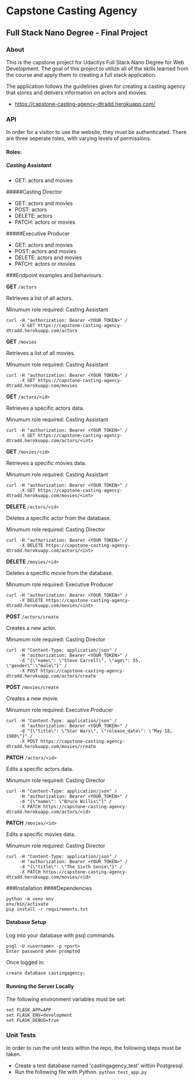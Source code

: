 # Capstone Casting Agency
## Full Stack Nano Degree - Final Project

### About
This is the capstone project for Udacitys Full Stack Nano Degree for Web Development. The goal of this project to
utilize all of the skills learned from the course and apply them to creating a full stack application.

The application follows the guidelines given for creating a casting agency that stores and delivers information on 
actors and movies.
* https://capstone-casting-agency-dtradd.herokuapp.com/

### API
In order for a visitor to use the website, they must be authenticated. There are three seperate roles, with varying 
levels of permissions.

#### Roles:
##### Casting Assistant
* GET: actors and movies

#####Casting Director
* GET: actors and movies
* POST: actors 
* DELETE: actors
* PATCH: actors or movies

#####Executive Producer
* GET: actors and movies
* POST: actors and movies
* DELETE: actors and movies
* PATCH: actors or movies


###Endpoint examples and behaviours.

**GET** `/actors`

Retrieves a list of all actors.

Minumum role required: Casting Assistant

``` 
curl -H "authorization: Bearer <YOUR TOKEN>" /
     -X GET https://capstone-casting-agency-dtradd.herokuapp.com/actors
```

**GET** `/movies`

Retrieves a list of all movies.

Minumum role required: Casting Assistant

``` 
curl -H "authorization: Bearer <YOUR TOKEN>" /
     -X GET https://capstone-casting-agency-dtradd.herokuapp.com/movies
```

**GET** `/actors/<id>`


Retrieves a specific actors data.

Minumum role required: Casting Assistant

``` 
curl -H "authorization: Bearer <YOUR TOKEN>" /
     -X GET https://capstone-casting-agency-dtradd.herokuapp.com/actors/<int>
```

**GET** `/movies/<id>`

Retrieves a specific movies data.

Minumum role required: Casting Assistant

``` 
curl -H "authorization: Bearer <YOUR TOKEN>" /
     -X GET https://capstone-casting-agency-dtradd.herokuapp.com/movies/<int>
```

**DELETE** `/actors/<id>`

Deletes a specific actor from the database.

Minumum role required: Casting Director

``` 
curl -H "authorization: Bearer <YOUR TOKEN>" /
     -X DELETE https://capstone-casting-agency-dtradd.herokuapp.com/actors/<int>
```

**DELETE** `/movies/<id>`

Deletes a specific movie from the database.

Minumum role required: Executive Producer

``` 
curl -H "authorization: Bearer <YOUR_TOKEN>" /
     -X DELETE https://capstone-casting-agency-dtradd.herokuapp.com/movies/<int>
```

**POST** `/actors/create`

Creates a new actor.

Minumum role required: Casting Director

```
curl -H "Content-Type: application/json" /
     -H "authorization: Bearer <YOUR_TOKEN>" /
     -d "{\"name\": \"Steve Carrell\", \"age\": 55, \"gender\":\"male\"}" /
     -X POST https://capstone-casting-agency-dtradd.herokuapp.com/actors/create
```

**POST** `/movies/create`

Creates a new movie.

Minumum role required: Executive Producer

```
curl -H "Content-Type: application/json" /
     -H "authorization: Bearer <YOUR_TOKEN>" /
     -d "{\"title\": \"Star Wars\", \"release_date\": \"May 18, 1980\"}" /
     -X POST https://capstone-casting-agency-dtradd.herokuapp.com/movies/create
```

**PATCH** `/actors/<id>`

Edits a specific actors data.

Minumum role required: Casting Director

```
curl -H "Content-Type: application/json" /
     -H "authorization: Bearer <YOUR_TOKEN>" /
     -d "{\"name\": \"Bruce Willis\"}" /
     -X PATCH https://capstone-casting-agency-dtradd.herokuapp.com/actors/<id>
```

**PATCH** `/movies/<id>`

Edits a specific movies data.

Minumum role required: Casting Director

```
curl -H "Content-Type: application/json" /
     -H "authorization: Bearer <YOUR_TOKEN>" /
     -d "{\"title\": \"The Sixth Sense\"}" /
     -X PATCH https://capstone-casting-agency-dtradd.herokuapp.com/movies/<id>
```

###Installation
####Dependencies

```
python -m venv env
env/bin/activate
pip install -r requirements.txt
```

#### Database Setup

Log into your database with psql commands.

```
psql -U <username> -p <port>
Enter password when prompted
```
Once logged in:
```
create database castingagency;
```

#### Running the Server Locally

The following environment variables must be set:
```
set FLASK_APP=APP
set FLASK_ENV=development
set FLASK_DEBUG=true
```

### Unit Tests

In order to run the unit tests within the repo, the following steps must be taken.
* Create a test database named 'castingagency_test' within Postgresql.
* Run the following file with Python.
```python test_app.py```
